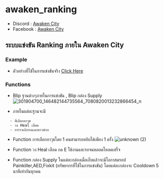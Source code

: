 # awaken_ranking
- Discord : [Awaken City](discord.gg/3kVvpJMEv3)
- Facebook : [Awaken City](https://www.facebook.com/Awakencityy)
## ระบบแข่งขัน Ranking ภายใน Awaken City

### Example
- ตัวอย่างที่ใช้ในการแข่งขันจริง [Click Here](https://fb.watch/fOO_jI43N5)

### Functions
- Blip ฐานต่างๆภายในการแข่งขัน , Blip กล่อง Supply
![301904700_146482144735564_7080820013232866454_n](https://user-images.githubusercontent.com/114501385/192568081-cfaad439-2184-4613-881e-ec2c88c6aa2a.jpg)

- ภายในแต่ละฐานจะมี
```
  - ที่เลือกอาวุธ
  - วง Heal เลือด
  - การาจเบิกรถและพาวน์รถ
```

- Function การเลือกอาวุธโดย 1 คนสามารถหยิบได้เพียง 1 ครั้ง
![unknown (2)](https://user-images.githubusercontent.com/114501385/192570798-79c2dd62-c07f-4c32-b187-957f1a2c3401.png)

- Function วง Heal เลือด กด E ใช้งานและรอจนหลอดโหลดเสร็จ

- Function กล่อง Supply ในแต่ละกล่องเมื่อเก็บแล้วจะมีโอกาสดรอป Painkiller,AED,Fixkit (ทรัพยากรที่ใช้ในการแข่งขัน) โดยแต่ละกล่องจะ Cooldown 5 นาทีเท่ากันทุกคน
